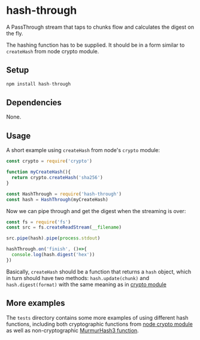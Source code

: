 # hash-through

A PassThrough stream that taps to chunks flow and calculates the digest on the fly.

The hashing function has to be supplied. It should be in a form similar to ```createHash``` from node crypto module.

## Setup

```javascript
npm install hash-through
```

## Dependencies

None.

## Usage

A short example using ```createHash``` from node's ```crypto``` module:

```javascript
const crypto = require('crypto')

function myCreateHash(){
  return crypto.createHash('sha256')
}

const HashThrough = require('hash-through')
const hash = HashThrough(myCreateHash)
```
Now we can pipe through and get the digest when the streaming is over:

```javascript
const fs = require('fs')
const src = fs.createReadStream(__filename)

src.pipe(hash).pipe(process.stdout)

hashThrough.on('finish', ()=>{
  console.log(hash.digest('hex'))
})
```

Basically, ```createHash``` should be a function that returns a ```hash``` object, which in turn should have two methods: ```hash.update(chunk)``` and ```hash.digest(format)``` with the same meaning as in [crypto module](https://nodejs.org/api/crypto.html#crypto_class_hash)

## More examples

The ```tests``` directory contains some more examples of using different hash functions, including both cryptographic functions from [node crypto module](https://nodejs.org/api/crypto.html#crypto_class_hash) as well as non-cryptographic [MurmurHash3 function](https://www.npmjs.com/package/murmurhash-native).
